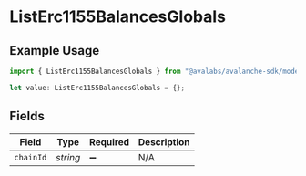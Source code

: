# ListErc1155BalancesGlobals

## Example Usage

```typescript
import { ListErc1155BalancesGlobals } from "@avalabs/avalanche-sdk/models/operations";

let value: ListErc1155BalancesGlobals = {};
```

## Fields

| Field              | Type               | Required           | Description        |
| ------------------ | ------------------ | ------------------ | ------------------ |
| `chainId`          | *string*           | :heavy_minus_sign: | N/A                |